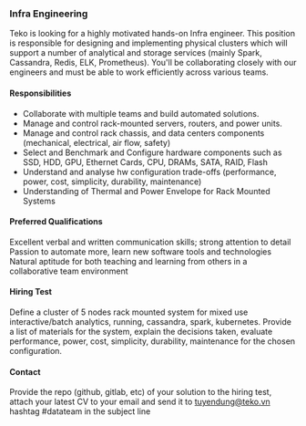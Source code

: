 ### Infra Engineering

Teko is looking for a highly motivated hands-on Infra engineer. This position is responsible for designing and implementing physical clusters which will support a number of analytical and storage services (mainly Spark, Cassandra, Redis, ELK, Prometheus). You'll be collaborating closely with our engineers and must be able to work efficiently across various teams.

#### Responsibilities
 - Collaborate with multiple teams and build automated solutions.
 - Manage and control rack-mounted servers, routers, and power units.
 - Manage and control rack chassis, and data centers components (mechanical, electrical, air flow, safety)
 - Select and Benchmark and Configure hardware components such as SSD, HDD, GPU, Ethernet Cards, CPU, DRAMs, SATA, RAID, Flash
 - Understand and analyse hw configuration trade-offs (performance, power, cost, simplicity, durability, maintenance)
 - Understanding of Thermal and Power Envelope for Rack Mounted Systems

#### Preferred Qualifications
Excellent verbal and written communication skills; strong attention to detail
Passion to automate more, learn new software tools and technologies
Natural aptitude for both teaching and learning from others in a collaborative team environment

#### Hiring Test
Define a cluster of 5 nodes rack mounted system for mixed use interactive/batch analytics, running, cassandra, spark, kubernetes. Provide a list of materials for the system, explain the decisions taken, evaluate performance, power, cost, simplicity, durability, maintenance for the chosen configuration.

#### Contact
Provide the repo (github, gitlab, etc) of your solution to the hiring test, attach your latest CV to your email and send it to tuyendung@teko.vn hashtag #datateam in the subject line

